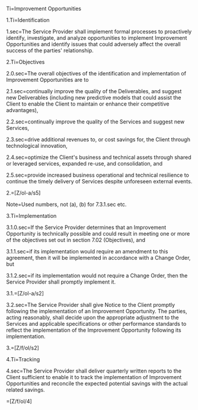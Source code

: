 Ti=Improvement Opportunities

1.Ti=Identification

1.sec=The Service Provider shall implement formal processes to proactively identify, investigate, and analyze opportunities to implement Improvement Opportunities and identify issues that could adversely affect the overall success of the parties' relationship.

2.Ti=Objectives

2.0.sec=The overall objectives of the identification and implementation of Improvement Opportunities are to

2.1.sec=continually improve the quality of the Deliverables, and suggest new Deliverables (including new predictive models that could assist the Client to enable the Client to maintain or enhance their competitive advantages),

2.2.sec=continually improve the quality of the Services and suggest new Services,

2.3.sec=drive additional revenues to, or cost savings for, the Client through technological innovation,

2.4.sec=optimize the Client's business and technical assets through shared or leveraged services, expanded re-use, and consolidation, and

2.5.sec=provide increased business operational and technical resilience to continue the timely delivery of Services despite unforeseen external events.

2.=[Z/ol-a/s5]

Note=Used numbers, not (a), (b) for 7.3.1.sec etc.

3.Ti=Implementation

3.1.0.sec=If the Service Provider determines that an Improvement Opportunity is technically possible and could result in meeting one or more of the objectives set out in section 7.02 (Objectives), and

3.1.1.sec=if its implementation would require an amendment to this agreement, then it will be implemented in accordance with a Change Order, but

3.1.2.sec=if its implementation would not require a Change Order, then the Service Provider shall promptly implement it.

3.1.=[Z/ol-a/s2]

3.2.sec=The Service Provider shall give Notice to the Client promptly following the implementation of an Improvement Opportunity. The parties, acting reasonably, shall decide upon the appropriate adjustment to the Services and applicable specifications or other performance standards to reflect the implementation of the Improvement Opportunity following its implementation.

3.=[Z/f/ol/s2]

4.Ti=Tracking

4.sec=The Service Provider shall deliver quarterly written reports to the Client sufficient to enable it to track the implementation of Improvement Opportunities and reconcile the expected potential savings with the actual related savings.

=[Z/f/ol/4]
